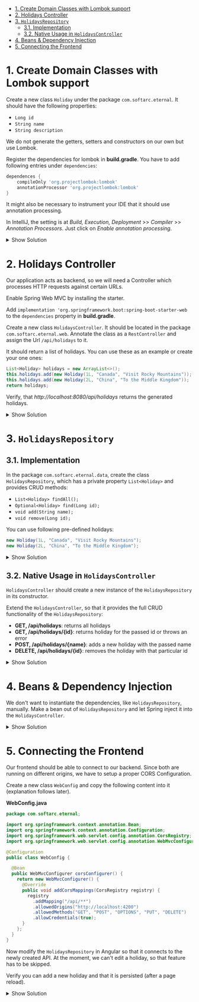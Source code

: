- [1. Create Domain Classes with Lombok support](#1-create-domain-classes-with-lombok-support)
- [2. Holidays Controller](#2-holidays-controller)
- [3. `HolidaysRepository`](#3-holidaysrepository)
  - [3.1. Implementation](#31-implementation)
  - [3.2. Native Usage in `HolidaysController`](#32-native-usage-in-holidayscontroller)
- [4. Beans \& Dependency Injection](#4-beans--dependency-injection)
- [5. Connecting the Frontend](#5-connecting-the-frontend)

# 1. Create Domain Classes with Lombok support

Create a new class `Holiday` under the package `com.softarc.eternal`. It should have the following properties:

- `Long id`
- `String name`
- `String description`

We do not generate the getters, setters and constructors on our own but use Lombok.

Register the dependencies for lombok in **build.gradle**. You have to add following entries under `dependencies`:

```groovy
dependences {
    compileOnly 'org.projectlombok:lombok'
    annotationProcessor 'org.projectlombok:lombok'
}
```

It might also be necessary to instrument your IDE that it should use annotation processing.

In IntelliJ, the setting is at _Build, Execution, Deployment_ >> _Compiler_ >> _Annotation Processors_. Just click on _Enable annotation processing_.

<details>
<summary>Show Solution</summary>
<p>

```java
package com.softarc.eternal.domain;

import lombok.AllArgsConstructor;
import lombok.Data;
import lombok.NoArgsConstructor;

@Data
@AllArgsConstructor
@NoArgsConstructor
public class Holiday {

  private Long id;
  private String name;
  private String description;
}

```

</p>
</details>

# 2. Holidays Controller

Our application acts as backend, so we will need a Controller which processes HTTP requests against certain URLs.

Enable Spring Web MVC by installing the starter.

Add `implementation 'org.springframework.boot:spring-boot-starter-web` to the `dependencies` property in **build.gradle**.

Create a new class `HolidaysController`. It should be located in the package `com.softarc.eternal.web`. Annotate the class as a `RestController` and assign the Url `/api/holidays` to it.

It should return a list of holidays. You can use these as an example or create your one ones:

```java
List<Holiday> holidays = new ArrayList<>();
this.holidays.add(new Holiday(1L, "Canada", "Visit Rocky Mountains"));
this.holidays.add(new Holiday(2L, "China", "To the Middle Kingdom"));
return holidays;
```

Verify, that _http://localhost:8080/api/holidays_ returns the generated holidays.

<details>
<summary>Show Solution</summary>
<p>

```java
@RestController
@RequestMapping("/api/holidays")
public class HolidaysController {

  @GetMapping
  public List<Holiday> findAll() {
    List<Holiday> holidays = new ArrayList<>();
    holidays.add(new Holiday(1L, "Canada", "Visit Rocky Mountains"));
    holidays.add(new Holiday(2L, "China", "To the Middle Kingdom"));
    return holidays;
  }
}

```

</p>
</details>

# 3. `HolidaysRepository`

## 3.1. Implementation

In the package `com.softarc.eternal.data`, create the class `HolidaysRepository`, which has a private property `List<Holiday>` and provides CRUD methods:

- `List<Holiday> findAll();`
- `Optional<Holiday> find(Long id);`
- `void add(String name);`
- `void remove(Long id);`

You can use following pre-defined holidays:

```java
new Holiday(1L, "Canada", "Visit Rocky Mountains");
new Holiday(2L, "China", "To the Middle Kingdom");
```

<details>
<summary>Show Solution</summary>
<p>

```java
public class HolidaysRepository {

  private final List<Holiday> holidays = new ArrayList<>();
  private Long currentId = 3L;

  public HolidaysRepository() {
    this.holidays.add(new Holiday(1L, "Canada", "Visit Rocky Mountains"));
    this.holidays.add(new Holiday(2L, "China", "To the Middle Kingdom"));
  }

  public List<Holiday> findAll() {
    return this.holidays;
  }

  public void add(String name) {
    var holiday = new Holiday(this.currentId++, name, "-");
    this.holidays.add(holiday);
  }

  public Optional<Holiday> find(Long id) {
    for (Holiday holiday : this.holidays) {
      if (holiday.getId().equals(id)) {
        return Optional.of(holiday);
      }
    }

    return Optional.empty();
  }

  public void remove(Long id) {
    this.holidays.removeIf(holiday -> holiday.getId().equals(id));
  }
}

```

</p>
</details>

## 3.2. Native Usage in `HolidaysController`

`HolidaysController` should create a new instance of the `HolidaysRepository` in its constructor.

Extend the `HolidaysController`, so that it provides the full CRUD functionality of the `HolidaysRepository`:

- **GET, /api/holidays**: returns all holidays
- **GET, /api/holidays/{id}**: returns holiday for the passed id or throws an error
- **POST, /api/holidays/{name}**: adds a new holiday with the passed name
- **DELETE, /api/holidays/{id}**: removes the holiday with that particular id

<details>
<summary>Show Solution</summary>
<p>

```java
@RequestMapping("/api/holidays")
@RestController
public class HolidaysController {

  private final HolidaysRepository repository;

  HolidaysController() {
    this.repository = new HolidaysRepository();
  }

  @GetMapping
  public List<Holiday> index() {
    return this.repository.findAll();
  }

  @GetMapping("{id}")
  public Holiday find(@PathVariable("id") Long id) {
    return this.repository.find(id).orElseThrow();
  }

  @PostMapping("{name}")
  public void add(@PathVariable("name") String name) {
    this.repository.add(name);
  }

  @DeleteMapping("{id}")
  public void remove(@PathVariable("id") Long id) {
    this.repository.remove(id);
  }
}

```

</p>
</details>

# 4. Beans & Dependency Injection

We don't want to instantiate the dependencies, like `HolidaysRepository`, manually. Make a bean out of `HolidaysRepository` and let Spring inject it into the `HolidaysController`.

<details>
<summary>Show Solution</summary>
<p>

**HolidaysRepository.java**

```java
@Service // <-- add this
public class HolidaysRepository {}
// ...

```

**HolidaysController.java**

```java
// ...
public class HolidaysController {

  private final HolidaysRepository repository;

  // new controller
  HolidaysController(HolidaysRepository repository) {
    this.repository = repository;
  }
  // ...
}

```

</p>
</details>

# 5. Connecting the Frontend

Our frontend should be able to connect to our backend. Since both are running on different origins, we have to setup a proper CORS Configuration.

Create a new class `WebConfig` and copy the following content into it (explanation follows later).

**WebConfig.java**

```java
package com.softarc.eternal;

import org.springframework.context.annotation.Bean;
import org.springframework.context.annotation.Configuration;
import org.springframework.web.servlet.config.annotation.CorsRegistry;
import org.springframework.web.servlet.config.annotation.WebMvcConfigurer;

@Configuration
public class WebConfig {

  @Bean
  public WebMvcConfigurer corsConfigurer() {
    return new WebMvcConfigurer() {
      @Override
      public void addCorsMappings(CorsRegistry registry) {
        registry
          .addMapping("/api/**")
          .allowedOrigins("http://localhost:4200")
          .allowedMethods("GET", "POST", "OPTIONS", "PUT", "DELETE")
          .allowCredentials(true);
      }
    };
  }
}
```

Now modify the `HolidaysRepository` in Angular so that it connects to the newly created API. At the moment, we can't edit a holiday, so that feature has to be skipped.

Verify you can add a new holiday and that it is persisted (after a page reload).

<details>
<summary>Show Solution</summary>
<p>

**/libs/admin/holidays/data/src/lib/holidays-repository.service.ts**

```typescript
@Injectable({ providedIn: 'root' })
export class HolidaysRepository {
  #holidays$ = new BehaviorSubject<Holiday[]>([]);
  #httpClient = inject(HttpClient);
  #initialized = false;

  get holidays$(): Observable<Holiday[]> {
    if (!this.#initialized) {
      this.#update();
      this.#initialized = true;
    }
    return this.#holidays$.asObservable();
  }

  findById(id: number): Observable<Holiday | undefined> {
    return this.#httpClient.get<Holiday | undefined>(`/holidays/${id}`);
  }

  async save(holiday: Holiday) {
    throw new Error('not implemented');
  }

  async add(holiday: Holiday): Promise<void> {
    await firstValueFrom(
      this.#httpClient.post<void>(`/holidays/${holiday.name}`, {})
    );
    await this.#update();
  }

  async remove(id: number): Promise<void> {
    await firstValueFrom(this.#httpClient.delete(`/holidays/${id}`));
    await this.#update();
  }

  async #update() {
    const holidays = await firstValueFrom(
      this.#httpClient.get<Holiday[]>('/holidays')
    );
    this.#holidays$.next(holidays);
  }
}
```

</p>
</details>

